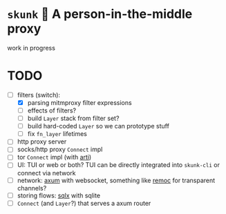 # `skunk` 🦨 A person-in-the-middle proxy

work in progress

# TODO

 - [ ] filters (switch):
   - [x] parsing mitmproxy filter expressions
   - [ ] effects of filters?
   - [ ] build `Layer` stack from filter set?
   - [ ] build hard-coded `Layer` so we can prototype stuff
   - [ ] fix `fn_layer` lifetimes
 - [ ] http proxy server
 - [ ] socks/http proxy `Connect` impl
 - [ ] tor `Connect` impl (with [arti][1])
 - [ ] UI: TUI or web or both? TUI can be directly integrated into `skunk-cli` or connect via network
 - [ ] network: [axum][2] with websocket, something like [remoc][1] for transparent channels?
 - [ ] storing flows: [sqlx][4] with sqlite
 - [ ] `Connect` (and `Layer`?) that serves a axum router

[1]: https://docs.rs/arti-client/latest/arti_client/index.html
[2]: https://docs.rs/axum/latest/axum/index.html
[3]: https://github.com/ENQT-GmbH/remoc
[4]: https://docs.rs/sqlx/latest/sqlx/index.html
